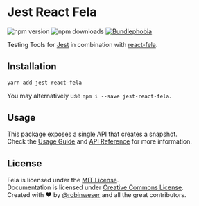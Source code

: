 # Jest React Fela

<img alt="npm version" src="https://badge.fury.io/js/jest-react-fela.svg"> <img alt="npm downloads" src="https://img.shields.io/npm/dm/jest-react-fela.svg"> <a href="https://bundlephobia.com/result?p=jest-react-fela@latest"><img alt="Bundlephobia" src="https://img.shields.io/bundlephobia/minzip/jest-react-fela.svg"></a>

Testing Tools for [Jest]() in combination with [react-fela](../react-fela).

## Installation
```sh
yarn add jest-react-fela
```
You may alternatively use `npm i --save jest-react-fela`.

## Usage
This package exposes a single API that creates a snapshot.<br>
Check the [Usage Guide]() and [API Reference]() for more information.


## License
Fela is licensed under the [MIT License](http://opensource.org/licenses/MIT).<br>
Documentation is licensed under [Creative Commons License](http://creativecommons.org/licenses/by/4.0/).<br>
Created with ♥ by [@robinweser](http://weser.io) and all the great contributors.

